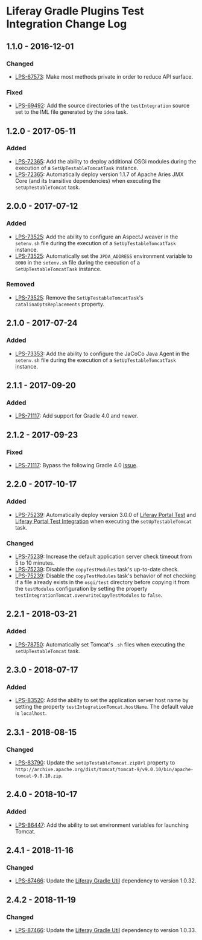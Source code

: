 # Liferay Gradle Plugins Test Integration Change Log

## 1.1.0 - 2016-12-01

### Changed
- [LPS-67573]: Make most methods private in order to reduce API surface.

### Fixed
- [LPS-69492]: Add the source directories of the `testIntegration` source set to
the IML file generated by the `idea` task.

## 1.2.0 - 2017-05-11

### Added
- [LPS-72365]: Add the ability to deploy additional OSGi modules during the
execution of a `SetUpTestableTomcatTask` instance.
- [LPS-72365]: Automatically deploy version 1.1.7 of Apache Aries JMX Core (and
its transitive dependencies) when executing the `setUpTestableTomcat` task.

## 2.0.0 - 2017-07-12

### Added
- [LPS-73525]: Add the ability to configure an AspectJ weaver in the `setenv.sh`
file during the execution of a `SetUpTestableTomcatTask` instance.
- [LPS-73525]: Automatically set the `JPDA_ADDRESS` environment variable to
`8000` in the `setenv.sh` file during the execution of a
`SetUpTestableTomcatTask` instance.

### Removed
- [LPS-73525]: Remove the `SetUpTestableTomcatTask`'s `catalinaOptsReplacements`
property.

## 2.1.0 - 2017-07-24

### Added
- [LPS-73353]: Add the ability to configure the JaCoCo Java Agent in the
`setenv.sh` file during the execution of a `SetUpTestableTomcatTask` instance.

## 2.1.1 - 2017-09-20

### Added
- [LPS-71117]: Add support for Gradle 4.0 and newer.

## 2.1.2 - 2017-09-23

### Fixed
- [LPS-71117]: Bypass the following Gradle 4.0 [issue](https://github.com/gradle/gradle/issues/2343).

## 2.2.0 - 2017-10-17

### Added
- [LPS-75239]: Automatically deploy version 3.0.0 of [Liferay Portal Test] and
[Liferay Portal Test Integration] when executing the `setUpTestableTomcat` task.

### Changed
- [LPS-75239]: Increase the default application server check timeout from 5 to
10 minutes.
- [LPS-75239]: Disable the `copyTestModules` task's up-to-date check.
- [LPS-75239]: Disable the `copyTestModules` task's behavior of not checking if
a file already exists in the `osgi/test` directory before copying it from the
`testModules` configuration by setting the property
`testIntegrationTomcat.overwriteCopyTestModules` to `false`.

## 2.2.1 - 2018-03-21

### Added
- [LPS-78750]: Automatically set Tomcat's `.sh` files when executing the
`setUpTestableTomcat` task.

## 2.3.0 - 2018-07-17

### Added
- [LPS-83520]: Add the ability to set the application server host name by
setting the property `testIntegrationTomcat.hostName`. The default value is
`localhost`.

## 2.3.1 - 2018-08-15

### Changed
- [LPS-83790]: Update the `setUpTestableTomcat.zipUrl` property to
`http://archive.apache.org/dist/tomcat/tomcat-9/v9.0.10/bin/apache-tomcat-9.0.10.zip`.

## 2.4.0 - 2018-10-17

### Added
- [LPS-86447]: Add the ability to set environment variables for launching
Tomcat.

## 2.4.1 - 2018-11-16

### Changed
- [LPS-87466]: Update the [Liferay Gradle Util] dependency to version 1.0.32.

## 2.4.2 - 2018-11-19

### Changed
- [LPS-87466]: Update the [Liferay Gradle Util] dependency to version 1.0.33.

[Liferay Gradle Util]: https://github.com/liferay/liferay-portal/tree/master/modules/sdk/gradle-util
[Liferay Portal Test]: https://github.com/liferay/liferay-portal/tree/master/portal-test
[Liferay Portal Test Integration]: https://github.com/liferay/liferay-portal/tree/master/portal-test-integration
[LPS-67573]: https://issues.liferay.com/browse/LPS-67573
[LPS-69492]: https://issues.liferay.com/browse/LPS-69492
[LPS-71117]: https://issues.liferay.com/browse/LPS-71117
[LPS-72365]: https://issues.liferay.com/browse/LPS-72365
[LPS-73353]: https://issues.liferay.com/browse/LPS-73353
[LPS-73525]: https://issues.liferay.com/browse/LPS-73525
[LPS-75239]: https://issues.liferay.com/browse/LPS-75239
[LPS-78750]: https://issues.liferay.com/browse/LPS-78750
[LPS-83520]: https://issues.liferay.com/browse/LPS-83520
[LPS-83790]: https://issues.liferay.com/browse/LPS-83790
[LPS-86447]: https://issues.liferay.com/browse/LPS-86447
[LPS-87466]: https://issues.liferay.com/browse/LPS-87466